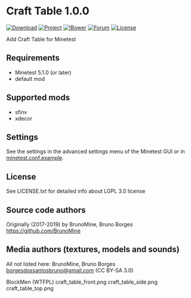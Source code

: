 Craft Table 1.0.0
=================

[![Download](https://img.shields.io/github/tag/BrunoMine/craft_table.svg?style=flat-square&label=release)](https://github.com/BrunoMine/craft_table/archive/master.zip)
[![Project](https://img.shields.io/badge/Git-Project-green.svg)](https://github.com/BrunoMine/craft_table)
[![!Bower](https://img.shields.io/badge/Bower-Project-green.svg)](https://minetest-bower.herokuapp.com/mods/craft_table)
[![Forum](https://img.shields.io/badge/minetest-mod-green.svg?style=flat-square)](https://forum.minetest.net/viewtopic.php?f=9&t=23771)
[![License](https://img.shields.io/badge/License-LGPL_v3.0-blue.svg)](https://github.com/BrunoMine/craft_table/blob/master/LICENSE.txt)

Add Craft Table for Minetest

## Requirements
* Minetest 5.1.0 (or later)
* default mod

## Supported mods
* sfinv
* xdecor

## Settings
See the settings in the advanced settings menu of the Minetest GUI or in [minetest.conf.example](https://github.com/BrunoMine/craft_table/blob/master/minetest.conf.example).

## License
See LICENSE.txt for detailed info about LGPL 3.0 license

Source code authors
-------------------
Originally (2017-2019) by BrunoMine, Bruno Borges <https://github.com/BrunoMine>

Media authors (textures, models and sounds)
-------------------------------------------
All not listed here:
BrunoMine, Bruno Borges <borgesdossantosbruno@gmail.com> (CC BY-SA 3.0)

BlockMen (WTFPL)
	craft_table_front.png
	craft_table_side.png
	craft_table_top.png



